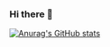 ### Hi there 👋

[![Anurag's GitHub stats](https://github-readme-stats.vercel.app/api?username=ctrl-alt-caleb)](https://github.com/anuraghazra/github-readme-stats)

